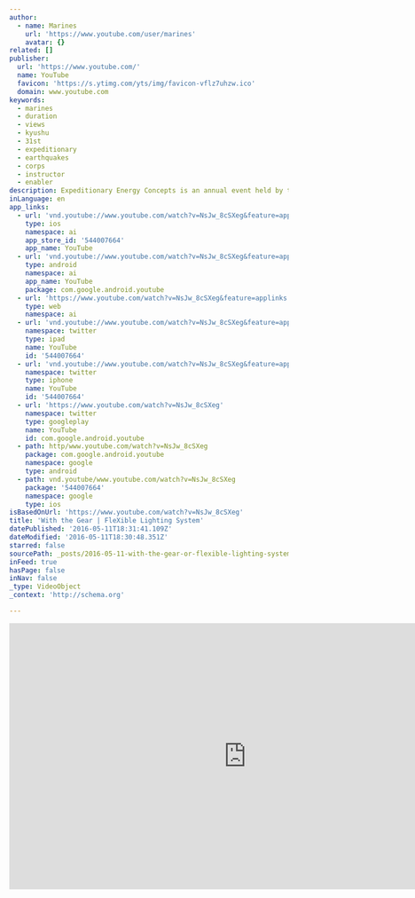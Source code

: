 ```yaml
---
author:
  - name: Marines
    url: 'https://www.youtube.com/user/marines'
    avatar: {}
related: []
publisher:
  url: 'https://www.youtube.com/'
  name: YouTube
  favicon: 'https://s.ytimg.com/yts/img/favicon-vflz7uhzw.ico'
  domain: www.youtube.com
keywords:
  - marines
  - duration
  - views
  - kyushu
  - 31st
  - expeditionary
  - earthquakes
  - corps
  - instructor
  - enabler
description: Expeditionary Energy Concepts is an annual event held by the Marine Corps to allow Marines to test and evaluate potential new gear while it is still being developed. Join Cpl. Remington Hall as he learns about the FleXible Lighting System.
inLanguage: en
app_links:
  - url: 'vnd.youtube://www.youtube.com/watch?v=NsJw_8cSXeg&feature=applinks'
    type: ios
    namespace: ai
    app_store_id: '544007664'
    app_name: YouTube
  - url: 'vnd.youtube://www.youtube.com/watch?v=NsJw_8cSXeg&feature=applinks'
    type: android
    namespace: ai
    app_name: YouTube
    package: com.google.android.youtube
  - url: 'https://www.youtube.com/watch?v=NsJw_8cSXeg&feature=applinks'
    type: web
    namespace: ai
  - url: 'vnd.youtube://www.youtube.com/watch?v=NsJw_8cSXeg&feature=applinks'
    namespace: twitter
    type: ipad
    name: YouTube
    id: '544007664'
  - url: 'vnd.youtube://www.youtube.com/watch?v=NsJw_8cSXeg&feature=applinks'
    namespace: twitter
    type: iphone
    name: YouTube
    id: '544007664'
  - url: 'https://www.youtube.com/watch?v=NsJw_8cSXeg'
    namespace: twitter
    type: googleplay
    name: YouTube
    id: com.google.android.youtube
  - path: http/www.youtube.com/watch?v=NsJw_8cSXeg
    package: com.google.android.youtube
    namespace: google
    type: android
  - path: vnd.youtube/www.youtube.com/watch?v=NsJw_8cSXeg
    package: '544007664'
    namespace: google
    type: ios
isBasedOnUrl: 'https://www.youtube.com/watch?v=NsJw_8cSXeg'
title: 'With the Gear | FleXible Lighting System'
datePublished: '2016-05-11T18:31:41.109Z'
dateModified: '2016-05-11T18:30:48.351Z'
starred: false
sourcePath: _posts/2016-05-11-with-the-gear-or-flexible-lighting-system.md
inFeed: true
hasPage: false
inNav: false
_type: VideoObject
_context: 'http://schema.org'

---
```

<iframe src="https://cdn.embedly.com/widgets/media.html?src=https%3A%2F%2Fwww.youtube.com%2Fembed%2FNsJw_8cSXeg%3Ffeature%3Doembed&amp;url=http%3A%2F%2Fwww.youtube.com%2Fwatch%3Fv%3DNsJw_8cSXeg&amp;image=https%3A%2F%2Fi.ytimg.com%2Fvi%2FNsJw_8cSXeg%2Fhqdefault.jpg&amp;key=b7d04c9b404c499eba89ee7072e1c4f7&amp;type=text%2Fhtml&amp;schema=youtube" width="854" height="480" scrolling="no" frameborder="0" allowfullscreen="" style=""></iframe>